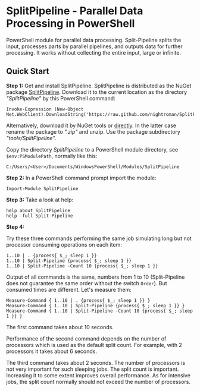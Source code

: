 
SplitPipeline - Parallel Data Processing in PowerShell
======================================================

PowerShell module for parallel data processing. Split-Pipeline splits the
input, processes parts by parallel pipelines, and outputs data for further
processing. It works without collecting the entire input, large or infinite.

## Quick Start

**Step 1:** Get and install SplitPipeline.
SplitPipeline is distributed as the NuGet package [SplitPipeline](https://www.nuget.org/packages/SplitPipeline).
Download it to the current location as the directory *"SplitPipeline"* by this PowerShell command:

    Invoke-Expression (New-Object Net.WebClient).DownloadString('https://raw.github.com/nightroman/SplitPipeline/master/Download.ps1')

Alternatively, download it by NuGet tools or [directly](http://nuget.org/api/v2/package/SplitPipeline).
In the latter case rename the package to *".zip"* and unzip. Use the package
subdirectory *"tools/SplitPipeline"*.

Copy the directory *SplitPipeline* to a PowerShell module directory, see
`$env:PSModulePath`, normally like this:

    C:/Users/<User>/Documents/WindowsPowerShell/Modules/SplitPipeline

**Step 2:** In a PowerShell command prompt import the module:

    Import-Module SplitPipeline

**Step 3:** Take a look at help:

    help about_SplitPipeline
    help -full Split-Pipeline

**Step 4:**

Try these three commands performing the same job simulating long but not
processor consuming operations on each item:

    1..10 | . {process{ $_; sleep 1 }}
    1..10 | Split-Pipeline {process{ $_; sleep 1 }}
    1..10 | Split-Pipeline -Count 10 {process{ $_; sleep 1 }}

Output of all commands is the same, numbers from 1 to 10 (Split-Pipeline does
not guarantee the same order without the switch `Order`). But consumed times
are different. Let's measure them:

    Measure-Command { 1..10 | . {process{ $_; sleep 1 }} }
    Measure-Command { 1..10 | Split-Pipeline {process{ $_; sleep 1 }} }
    Measure-Command { 1..10 | Split-Pipeline -Count 10 {process{ $_; sleep 1 }} }

The first command takes about 10 seconds.

Performance of the second command depends on the number of processors which is
used as the default split count. For example, with 2 processors it takes about
6 seconds.

The third command takes about 2 seconds. The number of processors is not very
important for such sleeping jobs. The split count is important. Increasing it
to some extent improves overall performance. As for intensive jobs, the split
count normally should not exceed the number of processors.
